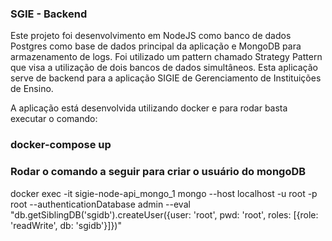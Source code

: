 ### SGIE - Backend

Este projeto foi desenvolvimento em NodeJS como banco de dados Postgres como base de dados principal da aplicação e MongoDB para armazenamento de logs. Foi utilizado um pattern chamado Strategy Pattern que visa a utilização de dois bancos de dados simultâneos. Esta aplicação serve de backend para a aplicação SIGIE de Gerenciamento de Instituições de Ensino.

A aplicação está desenvolvida utilizando docker e para rodar basta executar o comando:

### docker-compose up

### Rodar o comando a seguir para criar o usuário do mongoDB
docker exec -it sigie-node-api_mongo_1 mongo --host localhost -u root -p root --authenticationDatabase admin --eval "db.getSiblingDB('sgidb').createUser({user: 'root', pwd: 'root', roles: [{role: 'readWrite', db: 'sgidb'}]})"

